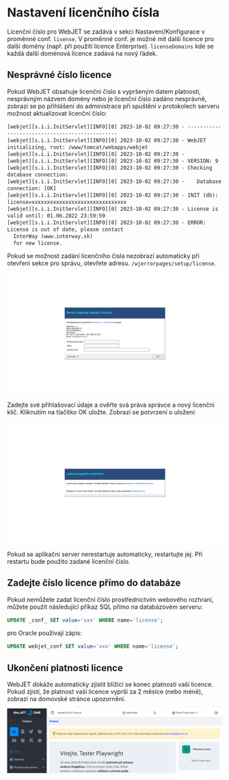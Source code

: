 # Nastavení licenčního čísla

Licenční číslo pro WebJET se zadává v sekci Nastavení/Konfigurace v proměnné conf. `lisense`. V proměnné conf. je možné mít další licence pro další domény (např. při použití licence Enterprise). `licenseDomains` kde se každá další doménová licence zadává na nový řádek.

## Nesprávné číslo licence

Pokud WebJET obsahuje licenční číslo s vypršeným datem platnosti, nesprávným názvem domény nebo je licenční číslo zadáno nesprávně, zobrazí se po přihlášení do administrace při spuštění v protokolech serveru možnost aktualizovat licenční číslo:

```log
[webjet][s.i.i.InitServlet][INFO][0] 2023-10-02 09:27:30 - -----------------------------------------------
[webjet][s.i.i.InitServlet][INFO][0] 2023-10-02 09:27:30 - WebJET initializing, root: /www/tomcat/webapps/webjet
[webjet][s.i.i.InitServlet][INFO][0] 2023-10-02 09:27:30 -
[webjet][s.i.i.InitServlet][INFO][0] 2023-10-02 09:27:30 - VERSION: 9
[webjet][s.i.i.InitServlet][INFO][0] 2023-10-02 09:27:30 - Checking database connection:
[webjet][s.i.i.InitServlet][INFO][0] 2023-10-02 09:27:30 -    Database connection: [OK]
[webjet][s.i.i.InitServlet][INFO][0] 2023-10-02 09:27:30 - INIT (db): license=xxxxxxxxxxxxxxxxxxxxxxxxxxxxxxx
[webjet][s.i.i.InitServlet][INFO][0] 2023-10-02 09:27:30 - License is valid until: 01.06.2022 23:59:59
[webjet][s.i.i.InitServlet][INFO][0] 2023-10-02 09:27:30 - ERROR: License is out of date, please contact
  InterWay (www.interway.sk)
  for new license.
```

Pokud se možnost zadání licenčního čísla nezobrazí automaticky při otevření sekce pro správu, otevřete adresu. `/wjerrorpages/setup/license`.

![](license.png)

Zadejte své přihlašovací údaje a ověřte svá práva správce a nový licenční klíč. Kliknutím na tlačítko OK uložte. Zobrazí se potvrzení o uložení:

![](license-saved.png)

Pokud se aplikační server nerestartuje automaticky, restartujte jej. Při restartu bude použito zadané licenční číslo.

## Zadejte číslo licence přímo do databáze

Pokud nemůžete zadat licenční číslo prostřednictvím webového rozhraní, můžete použít následující příkaz SQL přímo na databázovém serveru:

```sql
UPDATE _conf_ SET value='xxx' WHERE name='license';
```

pro Oracle používají zápis:

```sql
UPDATE webjet_conf SET value='xxx' WHERE name='license';
```

## Ukončení platnosti licence

WebJET dokáže automaticky zjistit blížící se konec platnosti vaší licence. Pokud zjistí, že platnost vaší licence vyprší za 2 měsíce (nebo méně), zobrazí na domovské stránce upozornění.

![](license-expiration-notification.png)
